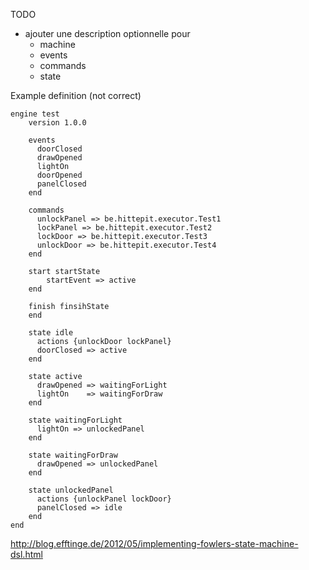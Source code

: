 TODO

+ ajouter une description optionnelle pour
	- machine
	- events
	- commands
	- state

Example definition (not correct)

    engine test
    	version 1.0.0

        events
          doorClosed
          drawOpened
          lightOn   
          doorOpened
          panelClosed
        end

        commands
          unlockPanel => be.hittepit.executor.Test1
          lockPanel => be.hittepit.executor.Test2
          lockDoor => be.hittepit.executor.Test3
          unlockDoor => be.hittepit.executor.Test4
        end

    	start startState
	    	startEvent => active
	    end
	
    	finish finsihState
	    end
	
        state idle
          actions {unlockDoor lockPanel}
          doorClosed => active
        end

        state active
          drawOpened => waitingForLight
          lightOn    => waitingForDraw
        end

        state waitingForLight
          lightOn => unlockedPanel
        end

        state waitingForDraw
          drawOpened => unlockedPanel
        end

        state unlockedPanel
          actions {unlockPanel lockDoor}
          panelClosed => idle
        end
    end

http://blog.efftinge.de/2012/05/implementing-fowlers-state-machine-dsl.html
